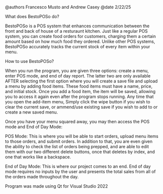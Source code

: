 @authors  Francesco Musto and Andrew Casey
@date  2/22/25

What does BestoPOSo do?

  BestoPOSo is a POS system that enhances communication between the front and back of house of a resturaunt kitchen.
Just like a regular POS system, you can create food orders for customers, charging them a certain amount based on 
how much food they ordered.  Unlike other POS systems, BestoPOSo accurately tracks the current stock of every item within your menu.

How to use BestoPOSo?

When you run the program, you are given three options: create a menu, enter POS mode, and end of day report.  The latter two are only available
AFTER selecting the first option where you will create a save file and upload a menu by adding food items.  These food items must have a name, price, 
and initial stock.  Once you add a food item, the item will be saved, allowing you to access it again even after the program stops running.  Any time
that you open the add-item menu, Simply click the wipe button if you wish to clear the current save, or ammend/use existing save if you wish to add to
or create a new saved menu.  

Once you have your menu squared away, you may then access the POS mode and End of Day Mode:

POS Mode:
  This is where you will be able to start orders, upload menu items to those orders, and submit orders.  In addition to that, you are even given the ability
  to check the list of orders being prepped, and are able to edit them with our two different delete buttons, once that deletes by index, and one that works
  like a backspace.   

End of Day Mode:
  This is where our project comes to an end.  End of day mode requires no inputs by the user and presents the total sales from all of the orders made
  throughout the day.  


Program was made using Qt for Visual Studio 2022
